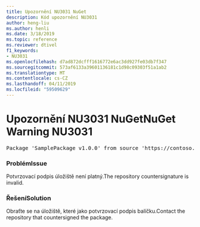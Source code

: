 ```yaml
---
title: Upozornění NU3031 NuGet
description: Kód upozornění NU3031
author: heng-liu
ms.author: henli
ms.date: 3/18/2019
ms.topic: reference
ms.reviewer: dtivel
f1_keywords:
- NU3031
ms.openlocfilehash: d7ad872dcfff1616772e6ac3dd927fe03db7f347
ms.sourcegitcommit: 573af6133a39601136181c1d98c09303f51a1ab2
ms.translationtype: MT
ms.contentlocale: cs-CZ
ms.lasthandoff: 04/11/2019
ms.locfileid: "59509629"
---
```

# <a name="nuget-warning-nu3031"></a><span data-ttu-id="64143-103">Upozornění NU3031 NuGet</span><span class="sxs-lookup"><span data-stu-id="64143-103">NuGet Warning NU3031</span></span>

<pre>Package 'SamplePackage v1.0.0' from source 'https://contoso.com/index.json': The repository countersignature is invalid.</pre>

### <a name="issue"></a><span data-ttu-id="64143-104">Problém</span><span class="sxs-lookup"><span data-stu-id="64143-104">Issue</span></span>

<span data-ttu-id="64143-105">Potvrzovací podpis úložiště není platný.</span><span class="sxs-lookup"><span data-stu-id="64143-105">The repository countersignature is invalid.</span></span>


### <a name="solution"></a><span data-ttu-id="64143-106">Řešení</span><span class="sxs-lookup"><span data-stu-id="64143-106">Solution</span></span>

<span data-ttu-id="64143-107">Obraťte se na úložiště, které jako potvrzovací podpis balíčku.</span><span class="sxs-lookup"><span data-stu-id="64143-107">Contact the repository that countersigned the package.</span></span> 